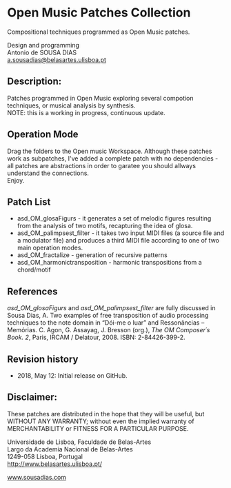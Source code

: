 # Open Music Patches Collection
Compositional techniques programmed as Open Music patches.

Design and programming<br>
Antonio de SOUSA DIAS<br>
a.sousadias@belasartes.ulisboa.pt

## Description:
Patches programmed in Open Music exploring several compotion techniques, or musical analysis by synthesis.<br>
NOTE: this is a working in progress, continuous update.

## Operation Mode
Drag the folders to the Open music Workspace. Although these patches work as subpatches, I've added a complete patch with no dependencies - all patches are abstractions in order to garatee you should allways understand the connections.<br>
Enjoy.

## Patch List
- asd_OM_glosaFigurs - it generates a set of melodic figures resulting from the analysis of two motifs, recapturing the idea of glosa.
- asd_OM_palimpsest_filter - it takes two input MIDI files (a source file and a modulator file) and produces a third MIDI file according to one of two main operation modes.
- asd_OM_fractalize - generation of recursive patterns
- asd_OM_harmonictransposition - harmonic transpositions from a chord/motif

## References
_asd_OM_glosaFigurs_ and _asd_OM_palimpsest_filter_ are fully discussed in<br>
Sousa Dias, A. Two examples of free transposition of audio processing techniques to the note domain in “Dói-me o luar” and Ressonâncias – Memórias. C. Agon, G. Assayag, J. Bresson (org.), _The OM Composer´s Book. 2_, Paris, IRCAM / Delatour, 2008.
ISBN: 2-84426-399-2.


## Revision history
- 2018, May 12: Initial release on GitHub.

## Disclaimer:
These patches are distributed in the hope that they will be useful, but WITHOUT ANY WARRANTY; without even the implied warranty of MERCHANTABILITY or FITNESS FOR A PARTICULAR PURPOSE.<br>




Universidade de Lisboa, Faculdade de Belas-Artes<br>
Largo da Academia Nacional de Belas-Artes<br>
1249-058 Lisboa, Portugal<br>
http://www.belasartes.ulisboa.pt/

www.sousadias.com
